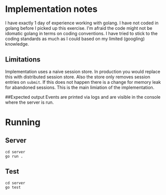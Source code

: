 Implementation notes
====================
I have exactly 1 day of experience working with golang. I have not coded in golang before I picked up this exercise. I'm afraid the code might not be idomatic golang in terms on coding conventions. I have tried to stick to the coding standards as much as I could based on my limited (googling) knowledge.

## Limitations
Implementation uses a naive session store. In production you would replace this with distributed session store. Also the store only removes session entries on `submit`. If this does not happen there is a change for memory leak for abandoned sessions. This is the main limiation of the implementation.

##Expected output
Events are printed via logs and are visible in the console where the server is run.


Running
====================

## Server

```
cd server
go run .
```

## Test

```
cd server
go test
```